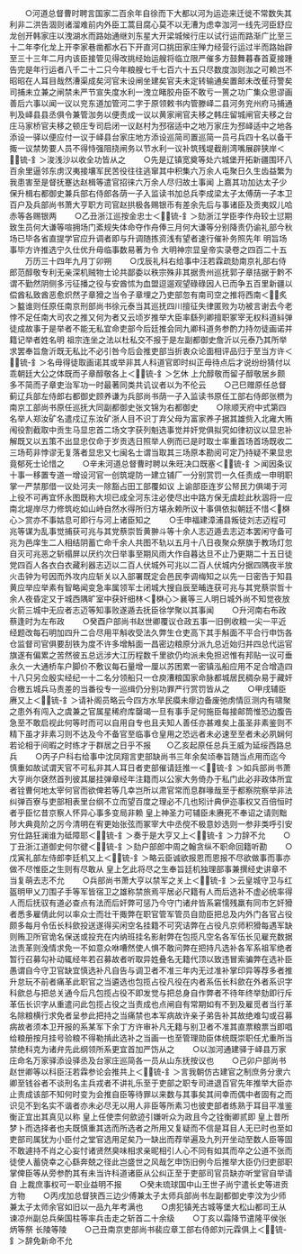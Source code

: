 <!-- { "loadSidebar": true } -->
　　○河道总督曹时聘言国家二百余年自徐而下大都以河为运迩来迁徙不常数失其利非二洪告涸则诸溜难前内外臣工蒿目腐心莫不以无漕为虑幸泇河一线先河臣舒应龙创开韩家庄以洩湖水而路始通继刘东星大开梁城候行庄以试行运而路渐广比至三十二年李化龙上开李家巷凿都水石下开直河口挑田家庄殚力经营行运过半而路始辟至三十三年二月内该臣接管见得改挑经始运艘将临立限严催多方鼓舞暮春首夏接踵告完是年行运者八千二十二只今年粮艘七千七百六十五只尽数度泇则泇之可赖岂不昭昭在人耳目哉然漕渠成矣河官未设闸坐建矣官夫未定转输通矣置邮未改萑苻警矣司捕未立兼之闸禁未严节宣失度水利一洩立睹胶舟臣不敢亏一篑之功广集众思谬画善后六事以闻一议以兖东道加管河二字于原领敕书内管滕峄二县河务兖州府马捕通判及峄县县丞俱令兼管泇务以便责成一议以黄家闸官夫移之韩庄留城闸官夫移之台庄马家桥官夫移之顿庄专司启闭一议赵村为邳宿适中之地万家庄为邳峄适中之地各添设一驿以便应付一议于峄县台家庄地方添设巡简司置巡简一员弓兵四十名以备干掫一议禁势要人员不得恃强阻挠闸务以节水利一议补筑残堤截削湾嘴展辟狭岸＜锍-釒＞浚浅沙以收全功皆从之
　　○先是辽镇宽奠等处六城堡开拓新疆围环八百余里逼邻东虏汉夷接壤军民苦役往往逃窜其中积集六万余人屯聚日久生齿益繁为我患害至是督抚蹇达赵楫等遣官招徕六万余人尽归故土事闻  上嘉其功加达太子少保升楫右都御史兼兵部右侍郎各荫一子入监读书加总兵李成梁太子太傅荫一子本卫百户及兵部尚书萧大亨职方司官赵拱极各赐银币有差余先后与事诸臣及贡夷奴儿哈赤等各赐银两
　　○乙丑浙江巡按金忠士＜锍-釒＞劾浙江学臣李作舟较士愆期致生员何大谦等喧拥场门紊规失体命夺作舟俸三月何大谦等分别降责仍谕礼部今秋场已毕各省直提学官应升调者即与升调随拣资浅有望者速行催补务照先年  明旨场事毕方许推选宁久仕优升毋临事数易著为令
大明神宗显皇帝实录卷之四百二十五
　　万历三十四年九月丁卯朔
　　○戊辰礼科右给事中汪若霖疏劾南京礼部右侍郎范醇敬专利无亲深机贼物士论共鄙委以秩宗殊非其据贵州巡抚郭子章拮据于黔不谓不勤然阴侧多污征播之役与安酋怵为血盟逗遛观望碌碌因人已而争五百里新疆以偿酋私致酋恶愈炽然子章猾之当令子章埋之乃吏部忽有南司空之推将西南＜炙＞盭谁则任原任南京刑部尚书徐元泰当其巡抚四川擅征失律匿败为功被言谢去今老悖不足任南大司农之推又何为者又云顷岁推举大臣率繇列卿擅职冢宰无权科道紏弹徒成故事于是举者不能无私宜命吏部今后廷推会同九卿科道务参酌力持勿徒画诺并籍记举者姓名明  祖宗连坐之法以杜私交不报于是左副都御史詹沂以元泰乃其所举求罢奉旨詹沂既无私比不必引咎今后会推吏部当折衷众论面相评品归于至当方许＜锍-釒＞名毋得徒取画诺其或举非其人科道官即时纠正毋待点后才说纷纷猜付以乖朝廷大公之体既而子章醇敬各上＜锍-釒＞乞休  上允醇敬而留子醇敬居乡颇多不简而子章吏治军功一时最著同类共讥议者以为不伦云
　　○己巳赠原任总督蓟辽兵部左侍郎右都御史顾养谦为兵部尚书荫一子入监读书原任工部右侍郎张槚为南京工部尚书原任巡抚大同副都御史张文锦为右都御史
　　○除顺天府中式第四名举人郑汝矿名遣戍辽东汝矿浙人目不识丁弃父母为富家养子据其雄赀入北雍大贿闱役割截取中贡生马显忠首二场文字获列魁选事觉并奸党俱拟究如律初议以显忠补解既又以五策不出显忠仅命于岁贡选日照举人例而已是时取士率重首场首场既收二三场苟非悖谬无复落者显忠又七闽名士谓当取其三场原本勘阅可定乃持疑不果显忠竟郁死士论惜之
　　○辛未河道总督曹时聘以朱旺决口既塞＜锍-釒＞闻因条议十事一移置专道一增设河官一创筑堤防一建立铺厂一分别赏罚一久任责成一申明职掌一严禁那借一议处河夫一除豁占田工部覆如议  上谕部臣连岁公帑民力俱竭于河上役不可再宜怀永图既称大坝已成全河东注必使尽出中路方保无虞趁此秋涸将一应南北堤岸尽力修筑屹如山峙自然水得所归方堪永赖所议十事俱依拟朝廷不惜＜棥心＞赏亦不事姑息可即行与河上诸臣知之
　　○壬申福建漳浦县叛徒刘志迈程可兆等谋为乱事觉捕获可兆与其党蔡崇哲黄翀斗等十余人志迈遁去志迈本罢闲守备可兆为邑庠生二人相结阴蓄亡命千余人共图不轨以五月十八日夜聚众祭旗于教场灯忽自灭可兆恶之斩榻屏以厌约次日举事至期风雨大作自暮达旦不止乃更期二十五日徒党四百人各衣白衣藏利器志迈以二百人伏城外可兆以二百人伏城内分据四隅夜半放火击钟为号因而外攻内应斩关以入部署既定会邑民李调梅知之以先一日密告于知县黄应举应举素有智略闻变急率属领军士闭城大搜自辰至晡连获可兆与其党蔡崇哲十余人夜昏定又于城西隅旷室中获奸细林＜棥心＞襄等三人明日城外尚不知觉夜放火箭三城中无应者志迈等知事败遂遁去抚臣徐学聚以其事闻
　　○升河南右布政蔡逢时为左布政
　　○癸酉户部尚书赵世卿覆议仓政五事一旧例收粮一尖一平近经题改每石明加四升二合尽用平斛收受法久弊生仓吏高下其手斛面不平合行申饬各仓监督司官俱要刮铁为度不许多增斛面一昌密边粮原分派九总近始归并四总代运官旗遂有偏累之苦然彼五总远涉大江历程数千里欲仍均派未免担迟惟有邦贴一议可垂永久一大通桥车户脚价不敷议每石量增一厘以苏困累一密镇泓船应用不足合增造四十八只另佥殷实经纪一十二名分领船只一仓庾漕粮国家命脉都城居民稠杂易于藏奸合檄五城兵马责差的当番役专一巡缉仍分别功罪严行赏罚皆从之
　　○甲戌辅臣赓又上＜锍-釒＞请补阁员略云今四方水旱民瘼未瘳边备废弛虏情叵测内有啸聚之患外有闯入之虞兼之官属星稀府库罄竭一旦有事手足何施臣每接邮筒惟恐边腹告急至不敢启视此何等时而可以自用自专也且夫知人善任亦甚难矣上虽圣非素鉴则不精下虽才非素习则不达及今不备官至临事仓皇用之恐远者未必速至至者未必夙娴何若论相于间暇之时练才于群居之日乎不报　　○乙亥起原任总兵王威为延绥西路总兵
　　○丙子户科右给事中沈凤翔言吏部缺尚书三年余矣顷奉旨随当点用而迄今慎重如故试谓天官不可私非其人耳日者吏部催请廷推一＜锍-釒＞如兵部尚书萧大亨尚尔褎然首列彼其屡挂弹章经年注籍而以公家大务倚办于私门此必非政体所宜者铨曹何地太宰何官而欲俾若等几幸岂所以肃官常而息群喙哉至于都察院察举非法纠弹百寮与吏部相表里台纲不立而望百度之理必不几也矧计典伊迩事权又百倍恒时者乎臣忆昔京察人怀异心事多变局非赖  皇上神圣力可辅臣未赓死不奉诏之请则黜陟大典竟阶之厉今清明在宥更始张弦而冢宰大中丞傥不极意妙选则一参非类呼引安穷仕路狂澜谁为砥障耶＜锍-釒＞奏于是大亨又上＜锍-釒＞力辞不允
　　○丁丑浙江道御史何尔徤＜锍-釒＞劾户部郎中周之翰贪纵不职命回籍听勘
　　○戊寅礼部左侍郎李廷机又上＜锍-釒＞略云臣诚欲报恩而恩报不尽欲做事而事亦做不尽惟臣之生则有尽敢从  皇上乞此将尽之生奉旨廷机独理部事兼撰经史讲章不当复萌去志不允
　　○兵部尚书萧大亨以禁军之关上＜锍-釒＞云皇城守卫与红盔明甲乂刀围子手等军皆宿卫之雄称禁旅焉平居必尺籍有人而后选补不虚必统率得人而后抚驭有道必查点有法而后奸弊可惩乃今守门诸弁皆系窘懦残羸有同市乞奸猾者悉多雇倩此何以率众士而壮干掫弊在职官管军管员自勋臣把总及内外门各官占役颇多每月令伍长科歛投送遂得买闲空名挂籍不可究诘弊在占役凡京师积猾每遇军缺则贿卫所官诡名保送或投充在内纳班挂名影射弊在包揽凡空名各军伍长见雇充数据法责革则浼情求免一不如意众咻嘈然使人惧不敢问弊在把持凡选补各军系祖军绝者暂行召募勾补动辄经年若召募故者听取异姓叠名无籍代顶以致违冒索骗弊在选补臣愚谓自今守卫官缺宜慎选补凡自告与调卫者不准三年内无过准补掌印异等荐多者推升怠玩不前者痛革此职官之当遴选也包揽占役凡役在内者系伍长科歛在外者系识字科歛总与把总关通今后凡包揽占役不即发觉与把总身自作弊者不待年终举劾即行斥革伍长识字从重遣问此包揽占役之当责成也点闸自有常期如有不到及雇觅者当行革名除粮横行求免者呈参此把持之当痛禁也本军病故许亲子弟告补其故绝难勾或召募病故者须本卫开报的系某军下余丁方许审补凡无籍与别卫者不准其直票粮票当即唱给粮册按月挂号验粮不得勒掯此选补之当画一也至管理勋臣体统既崇职任尤重所当禁绝科克为诸弁先此纲领所系更宜首加严饬从之
　　○以泇河通建驿于峄县万家庄命名万家驿添设驿丞及台家庄巡简各一员从山东抚按议也
　　○己卯户部尚书赵世卿等以科臣汪若霖参论会推共上＜锍-釒＞言我朝仿古建官之制庶务分隶六卿至钱谷者不谈刑名主兵戎者不讲礼乐至于吏部之职专司进退百官先年推举大臣亦止责成该部不知何时变为会推自臣等待罪以来数与其事矣其间幸而偶中者固有之而识见不到名实不谐者亦未必尽无以用人非臣等所素习也彼吏部者练熟于耳目平准鉴衡正宜出其真见以称  皇上任使柰何歛迹引嫌听众为政且今之铨衡卿贰即  皇上昔所梦卜而选择者也夫既慎重其选而所选者之所用又复疑而不信是耳目人无已时也至如吏部司属犹为小臣付之堂官选用足矣乃一缺出而荐举遍及九列开坐动至数人臣等固不敢遽持不肖之心妄忖诸贤然臭味相求亲昵相引人心不同有如其而卒之公道不张而徒使人蓄侥幸之心繇奔兢之径此岂盛世之风哉乞申饬旧例今后推举大臣仍归吏部职掌俾臣等从旁参酌其有未当许科道诸臣从公纠正至于吏部司官员缺亦听堂官自举请自  上裁庶事权可一职业益明不报
　　○癸未琉球国中山王世子尚宁遣长史等进贡方物
　　○丙戌加总督狭西三边少傅兼太子太师兵部尚书左副都御史李汶为少师兼太子太师余官如旧以一品九年考满也
　　○虏犯镇羌古城等堡大松山都司王从谏凉州副总兵柴国柱等率兵击走之斩首二十余级
　　○丁亥以霜降节遣隆平侯张炳等祭  长陵等陵
　　○己丑南京吏部尚书裴应章工部右侍郎刘元霖俱上＜锍-釒＞辞免新命不允
